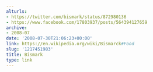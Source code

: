 ```yaml
---
alturls:
- https://twitter.com/bismark/status/872980136
- https://www.facebook.com/17803937/posts/564394127659
archive:
- 2008-07
date: '2008-07-30T21:06:23+00:00'
link: https://en.wikipedia.org/wiki/Bismarck#Food
slug: '1217451983'
title: Bismark
type: link
---
```





